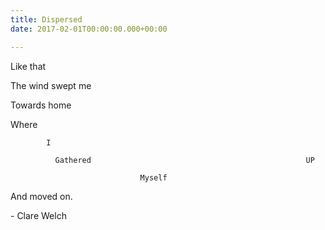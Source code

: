 ```yaml
---
title: Dispersed
date: 2017-02-01T00:00:00.000+00:00

---
```

Like that

The wind swept me

Towards home

Where

            I

              Gathered                                                UP

                                 Myself                               

And moved on.

  
\- Clare Welch